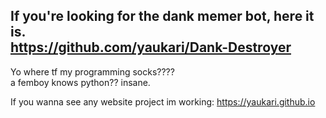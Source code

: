 ## If you're looking for the dank memer bot, here it is.                  https://github.com/yaukari/Dank-Destroyer

Yo where tf my programming socks????                     
a femboy knows python?? insane.

If you wanna see any website project im working:
https://yaukari.github.io
